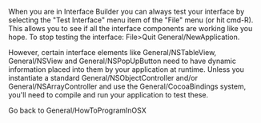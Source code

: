 

When you are in Interface Builder you can always test your interface by selecting the "Test Interface" menu item of the "File" menu (or hit cmd-R).  This allows you to see if all the interface components are working like you hope.
To stop testing the interface: File>Quit General/NewApplication.

However, certain interface elements like General/NSTableView, General/NSView and General/NSPopUpButton need to have dynamic information placed into them by your application at runtime. Unless you instantiate a standard General/NSObjectController and/or General/NSArrayController and use the General/CocoaBindings system, you'll need to compile and run your application to test these.

Go back to General/HowToProgramInOSX